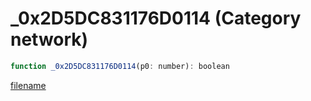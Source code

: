 # _0x2D5DC831176D0114 (Category network)

```js
function _0x2D5DC831176D0114(p0: number): boolean
```

[filename](_0x2D5DC831176D0114_m.md ':include')